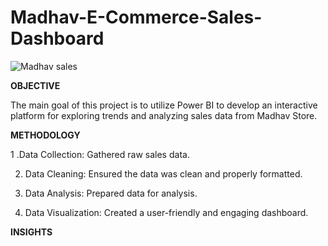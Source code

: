 # Madhav-E-Commerce-Sales-Dashboard
![Madhav sales](https://github.com/meghakiran25/Madhav-E-Commerce-Sales-Dashboard-Using-Power-BI/assets/171676076/74923d54-f4cc-4532-a993-655287c06ac9)


**OBJECTIVE**

The main goal of this project is to utilize Power BI to develop an interactive platform for exploring trends and analyzing sales data from Madhav Store.

**METHODOLOGY**

1 .Data Collection: Gathered raw sales data.

2. Data Cleaning: Ensured the data was clean and properly formatted.

3. Data Analysis: Prepared data for analysis.

4. Data Visualization: Created a user-friendly and engaging dashboard.

**INSIGHTS**
